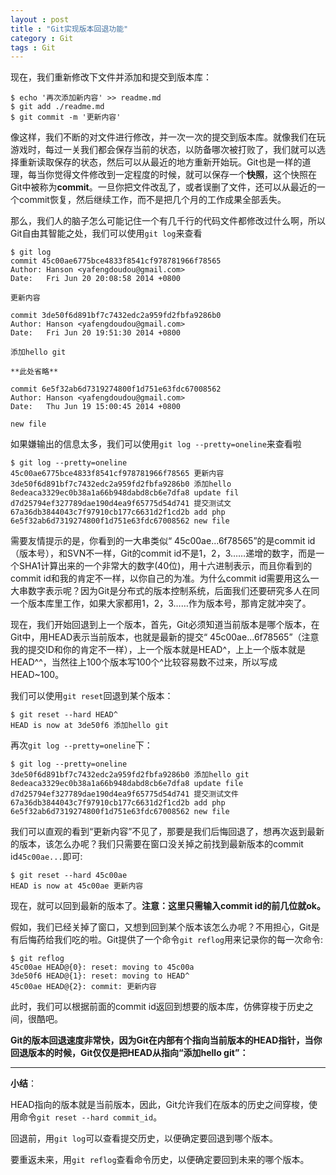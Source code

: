```yaml
---
layout : post
title : "Git实现版本回退功能"
category : Git
tags : Git
---
```

现在，我们重新修改下文件并添加和提交到版本库：

	$ echo '再次添加新内容' >> readme.md
	$ git add ./readme.md
	$ git commit -m '更新内容'


像这样，我们不断的对文件进行修改，并一次一次的提交到版本库。就像我们在玩游戏时，每过一关我们都会保存当前的状态，以防备哪次被打败了，我们就可以选择重新读取保存的状态，然后可以从最近的地方重新开始玩。Git也是一样的道理，每当你觉得文件修改到一定程度的时候，就可以保存一个**快照**，这个快照在Git中被称为**commit**。一旦你把文件改乱了，或者误删了文件，还可以从最近的一个commit恢复，然后继续工作，而不是把几个月的工作成果全部丢失。

<!--more-->

那么，我们人的脑子怎么可能记住一个有几千行的代码文件都修改过什么啊，所以Git自由其智能之处，我们可以使用`git log`来查看

	$ git log
	commit 45c00ae6775bce4833f8541cf978781966f78565
	Author: Hanson <yafengdoudou@gmail.com>
	Date:   Fri Jun 20 20:08:58 2014 +0800

    更新内容

	commit 3de50f6d891bf7c7432edc2a959fd2fbfa9286b0
	Author: Hanson <yafengdoudou@gmail.com>
	Date:   Fri Jun 20 19:51:30 2014 +0800

    添加hello git

	**此处省略**

	commit 6e5f32ab6d7319274800f1d751e63fdc67008562
	Author: Hanson <yafengdoudou@gmail.com>
	Date:   Thu Jun 19 15:00:45 2014 +0800

    new file

如果嫌输出的信息太多，我们可以使用`git log --pretty=oneline`来查看啦

	$ git log --pretty=oneline
	45c00ae6775bce4833f8541cf978781966f78565 更新内容
	3de50f6d891bf7c7432edc2a959fd2fbfa9286b0 添加hello
	8edeaca3329ec0b38a1a66b948dabd8cb6e7dfa8 update fil
	d7d25794ef327789dae190d4ea9f65775d54d741 提交测试文
	67a36db3844043c7f97910cb177c6631d2f1cd2b add php
	6e5f32ab6d7319274800f1d751e63fdc67008562 new file

需要友情提示的是，你看到的一大串类似“ 45c00ae...6f78565”的是commit id（版本号），和SVN不一样，Git的commit id不是1，2，3……递增的数字，而是一个SHA1计算出来的一个非常大的数字(40位)，用十六进制表示，而且你看到的commit id和我的肯定不一样，以你自己的为准。为什么commit id需要用这么一大串数字表示呢？因为Git是分布式的版本控制系统，后面我们还要研究多人在同一个版本库里工作，如果大家都用1，2，3……作为版本号，那肯定就冲突了。

现在，我们开始回退到上一个版本，首先，Git必须知道当前版本是哪个版本，在Git中，用HEAD表示当前版本，也就是最新的提交“ 45c00ae...6f78565”（注意我的提交ID和你的肯定不一样），上一个版本就是HEAD^，上上一个版本就是HEAD^^，当然往上100个版本写100个^比较容易数不过来，所以写成HEAD~100。

我们可以使用`git reset`回退到某个版本：
	
	$ git reset --hard HEAD^
	HEAD is now at 3de50f6 添加hello git

再次`git log --pretty=oneline`下：

	$ git log --pretty=oneline
	3de50f6d891bf7c7432edc2a959fd2fbfa9286b0 添加hello git
	8edeaca3329ec0b38a1a66b948dabd8cb6e7dfa8 update file
	d7d25794ef327789dae190d4ea9f65775d54d741 提交测试文件
	67a36db3844043c7f97910cb177c6631d2f1cd2b add php
	6e5f32ab6d7319274800f1d751e63fdc67008562 new file

我们可以直观的看到“更新内容”不见了，那要是我们后悔回退了，想再次返到最新的版本，该怎么办呢？我们只需要在窗口没关掉之前找到最新版本的commit id`45c00ae...`即可:
	
	$ git reset --hard 45c00ae
	HEAD is now at 45c00ae 更新内容

现在，就可以回到最新的版本了。**注意：这里只需输入commit id的前几位就ok。**

假如，我们已经关掉了窗口，又想到回到某个版本该怎么办呢？不用担心，Git是有后悔药给我们吃的啦。Git提供了一个命令`git reflog`用来记录你的每一次命令:

	$ git reflog
	45c00ae HEAD@{0}: reset: moving to 45c00a
	3de50f6 HEAD@{1}: reset: moving to HEAD^
	45c00ae HEAD@{2}: commit: 更新内容

此时，我们可以根据前面的commit id返回到想要的版本库，仿佛穿梭于历史之间，很酷吧。

**Git的版本回退速度非常快，因为Git在内部有个指向当前版本的HEAD指针，当你回退版本的时候，Git仅仅是把HEAD从指向“添加hello git”：**

---

**小结**：
	
HEAD指向的版本就是当前版本，因此，Git允许我们在版本的历史之间穿梭，使用命令`git reset --hard commit_id`。

回退前，用`git log`可以查看提交历史，以便确定要回退到哪个版本。

要重返未来，用`git reflog`查看命令历史，以便确定要回到未来的哪个版本。

	
